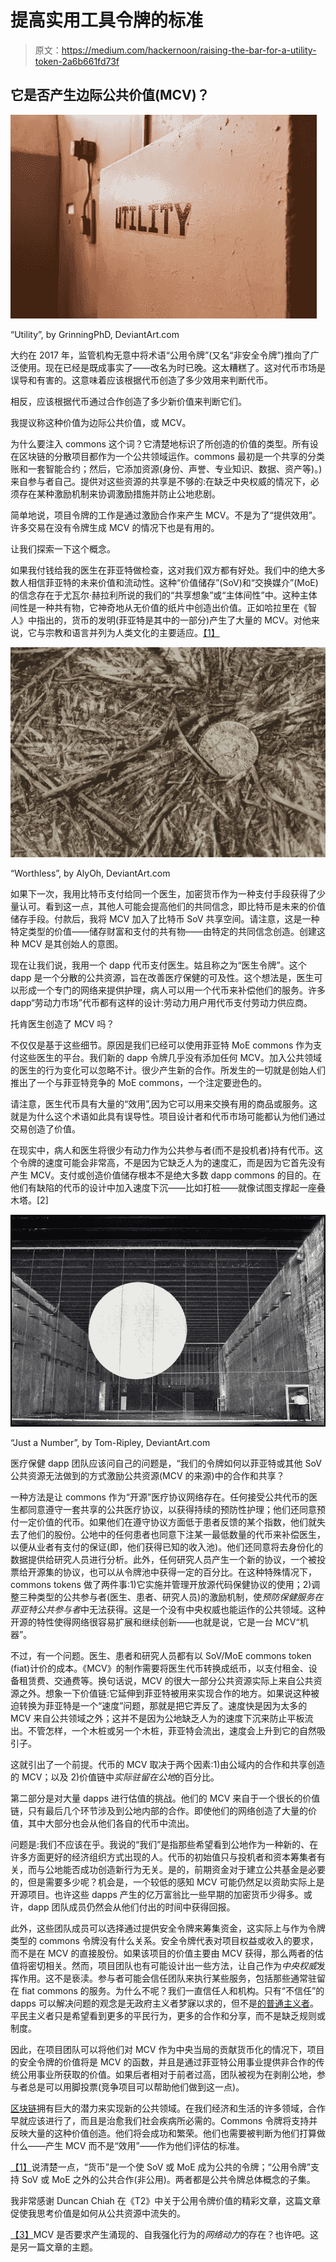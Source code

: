 # 提高实用工具令牌的标准

> 原文：<https://medium.com/hackernoon/raising-the-bar-for-a-utility-token-2a6b661fd73f>

## 它是否产生边际公共价值(MCV)？

![](img/466183a6c4fa6b6573eb8aedcfa93943.png)

“Utility”, by GrinningPhD, DeviantArt.com

大约在 2017 年，监管机构无意中将术语“公用令牌”(又名“非安全令牌”)推向了广泛使用。现在已经是既成事实了——改名为时已晚。这太糟糕了。这对代币市场是误导和有害的。这意味着应该根据代币创造了多少效用来判断代币。

相反，应该根据代币通过合作创造了多少新价值来判断它们。

我提议称这种价值为边际公共价值，或 MCV。

为什么要注入 commons 这个词？它清楚地标识了所创造的价值的类型。所有设在区块链的分散项目都作为一个公共领域运作。commons 最初是一个共享的分类账和一套智能合约；然后，它添加资源(身份、声誉、专业知识、数据、资产等)。)来自参与者自己。提供对这些资源的共享是不够的:在缺乏中央权威的情况下，必须存在某种激励机制来协调激励措施并防止公地悲剧。

简单地说，项目令牌的工作是通过激励合作来产生 MCV。不是为了“提供效用”。许多交易在没有令牌生成 MCV 的情况下也是有用的。

让我们探索一下这个概念。

如果我付钱给我的医生在菲亚特做检查，这对我们双方都有好处。我们中的绝大多数人相信菲亚特的未来价值和流动性。这种“价值储存”(SoV)和“交换媒介”(MoE)的信念存在于尤瓦尔·赫拉利所说的我们的“共享想象”或“主体间性”中。这种主体间性是一种共有物，它神奇地从无价值的纸片中创造出价值。正如哈拉里在《智人》中指出的，货币的发明(菲亚特是其中的一部分)产生了大量的 MCV。对他来说，它与宗教和语言并列为人类文化的主要适应。[【1】](#_ftn2)

![](img/316aa68468b37696991f8cd46598469f.png)

“Worthless”, by AlyOh, DeviantArt.com

如果下一次，我用比特币支付给同一个医生，加密货币作为一种支付手段获得了少量认可。看到这一点，其他人可能会提高他们的共同信念，即比特币是未来的价值储存手段。付款后，我将 MCV 加入了比特币 SoV 共享空间。请注意，这是一种特定类型的价值——储存财富和支付的共有物——由特定的共同信念创造。创建这种 MCV 是其创始人的意图。

现在让我们说，我用一个 dapp 代币支付医生。姑且称之为“医生令牌”。这个 dapp 是一个分散的公共资源，旨在改善医疗保健的可及性。这个想法是，医生可以形成一个专门的网络来提供护理，病人可以用一个代币来补偿他们的服务。许多 dapp“劳动力市场”代币都有这样的设计:劳动力用户用代币支付劳动力供应商。

托肯医生创造了 MCV 吗？

不仅仅是基于这些细节。原因是我们已经可以使用菲亚特 MoE commons 作为支付这些医生的平台。我们新的 dapp 令牌几乎没有添加任何 MCV。加入公共领域的医生的行为变化可以忽略不计。很少产生新的合作。所发生的一切就是创始人们推出了一个与菲亚特竞争的 MoE commons，一个注定要逊色的。

请注意，医生代币具有大量的“效用”,因为它可以用来交换有用的商品或服务。这就是为什么这个术语如此具有误导性。项目设计者和代币市场可能都认为他们通过交易创造了价值。

在现实中，病人和医生将很少有动力作为公共参与者(而不是投机者)持有代币。这个令牌的速度可能会非常高，不是因为它缺乏人为的速度汇，而是因为它首先没有产生 MCV。支付或创造价值储存根本不是绝大多数 dapp commons 的目的。在他们有缺陷的代币的设计中加入速度下沉——比如打桩——就像试图支撑起一座叠木塔。[2]

![](img/ffd7f12f66fa0d22f8dc8586658ecca3.png)

“Just a Number”, by Tom-Ripley, DeviantArt.com

医疗保健 dapp 团队应该问自己的问题是，“我们的令牌如何以菲亚特或其他 SoV 公共资源无法做到的方式激励公共资源(MCV 的来源)中的合作和共享？

一种方法是让 commons 作为“开源”医疗协议网络存在。任何接受公共代币的医生都同意遵守一套共享的公共医疗协议，以获得持续的预防性护理；他们还同意预付一定价值的代币。如果他们在遵守协议方面低于患者反馈的某个指数，他们就失去了他们的股份。公地中的任何患者也同意下注某一最低数量的代币来补偿医生，以便从业者有支付的保证(即，他们获得已知的收入池)。他们还同意将去身份化的数据提供给研究人员进行分析。此外，任何研究人员产生一个新的协议，一个被投票给开源集的协议，也可以从令牌池中获得一定的百分比。在这种特殊情况下，commons tokens 做了两件事:1)它实施并管理开放源代码保健协议的使用；2)调整三种类型的公共参与者(医生、患者、研究人员)的激励机制，使*预防保健服务在菲亚特公共参与者*中无法获得。这是一个没有中央权威也能运作的公共领域。这种开源的特性使得网络很容易扩展和继续创新——也就是说，它是一台 MCV“机器”。

不过，有一个问题。医生、患者和研究人员都有以 SoV/MoE commons token (fiat)计价的成本。《MCV》的制作需要将医生代币转换成纸币，以支付租金、设备租赁费、交通费等。换句话说，MCV 的很大一部分公共资源实际上来自公共资源之外。想象一下价值链:它延伸到菲亚特被用来实现合作的地方。如果说这种被迫转换为菲亚特是一个“速度”问题，那就是把它弄反了。速度快是因为太多的 MCV 来自公共领域之外；这并不是因为公地缺乏人为的速度下沉来防止平板流出。不管怎样，一个木桩或另一个木桩，菲亚特会流出，速度会上升到它的自然吸引子。

这就引出了一个前提。代币的 MCV 取决于两个因素:1)由公域内的合作和共享创造的 MCV；以及 2)价值链中*实际驻留在公地*的百分比。

第二部分是对大量 dapps 进行估值的挑战。他们的 MCV 来自于一个很长的价值链，只有最后几个环节涉及到公地内部的合作。即使他们的网络创造了大量的价值，其中大部分也会从他们各自的代币中流出。

问题是:我们不应该在乎。我说的“我们”是指那些希望看到公地作为一种新的、在许多方面更好的经济组织方式出现的人。代币的初始值只与投机者和资本筹集者有关，而与公地能否成功创造新行为无关。是的，前期资金对于建立公共基金是必要的，但是需要多少呢？机会是，一个较低的感知 MCV 可能仍然足以资助实际上是开源项目。也许这些 dapps 产生的亿万富翁比一些早期的加密货币少得多。或许，dapp 团队成员仍然会从他们付出的时间中获得回报。

此外，这些团队成员可以选择通过提供安全令牌来筹集资金，这实际上与作为令牌类型的 commons 令牌没有什么关系。安全令牌代表对项目权益或收入的要求，而不是在 MCV 的直接股份。如果该项目的价值主要由 MCV 获得，那么两者的估值将密切相关。然而，项目团队也有可能设计出一些方法，让自己作为*中央权威*发挥作用。这不是亵渎。参与者可能会信任团队来执行某些服务，包括那些通常驻留在 fiat commons 的服务。为什么不呢？我们一直信任人和机构。只有“不信任”的 dapps 可以解决问题的观念是无政府主义者梦寐以求的，但不是[的普通主义者](/@dvespinosa/why-tokens-signal-the-end-of-an-era-62410b5067da)。平民主义者只是希望看到更多的平民行为，更多的合作和分享，而不是缺乏规则或制度。

因此，在项目团队可以将他们对 MCV 作为中央当局的贡献货币化的情况下，项目的安全令牌的价值将是 MCV 的函数，并且是通过菲亚特公用事业提供非合作的传统公用事业所获取的价值。如果后者相对于前者过高，团队被视为在剥削公地，参与者总是可以用脚投票(竞争项目可以帮助他们做到这一点)。

[区块链](https://hackernoon.com/tagged/blockchain)拥有巨大的潜力来实现新的公共领域。在我们经济和生活的许多领域，合作早就应该进行了，而且是治愈我们社会疾病所必需的。Commons 令牌将支持并反映大量的这种价值创造。他们将会成功和繁荣。他们也需要被判断为他们打算做什么——产生 MCV 而不是“效用”——作为他们评估的标准。

[【1】](#_ftnref2)说清楚一点，“货币”是一个使 SoV 或 MoE 成为公共的令牌；“公用令牌”支持 SoV 或 MoE 之外的公共合作(非公用)。两者都是公共令牌总体概念的子集。

我非常感谢 Duncan Chiah 在《T2》中关于公用令牌价值的精彩文章，这篇文章促使我思考价值是如何从公共资源中流失的。

[【3】](#_ftnref3)MCV 是否要求产生涌现的、自我强化行为的*网络动力*的存在？也许吧。这是另一篇文章的主题。